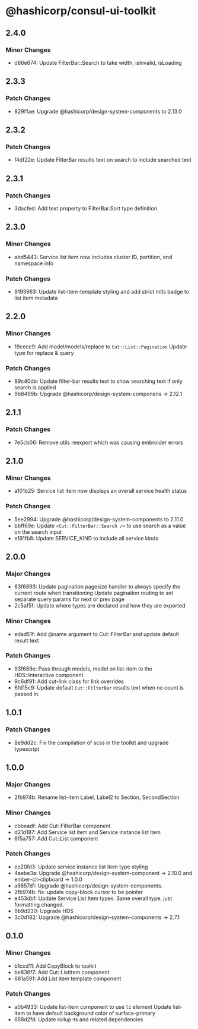 # @hashicorp/consul-ui-toolkit

## 2.4.0

### Minor Changes

- d86e674: Update FilterBar::Search to take width, isInvalid, isLoading

## 2.3.3

### Patch Changes

- 829f1ae: Upgrade @hashicorp/design-system-components to 2.13.0

## 2.3.2

### Patch Changes

- f4df22e: Update FilterBar results text on search to include searched text

## 2.3.1

### Patch Changes

- 3dacfed: Add text property to FilterBar.Sort type definition

## 2.3.0

### Minor Changes

- abd5443: Service list item now includes cluster ID, partition, and namespace info

### Patch Changes

- 9193963: Update list-item-template styling and add strict mtls badge to list item metadata

## 2.2.0

### Minor Changes

- 19cecc9: Add model/models/replace to `Cut::List::Pagination`
  Update type for replace & query

### Patch Changes

- 89c40db: Update filter-bar results text to show searching text if only search is applied
- 9b8499b: Upgrade @hashicorp/design-system-componens -> 2.12.1

## 2.1.1

### Patch Changes

- 7e5cb06: Remove utils reexport which was causing embroider errors

## 2.1.0

### Minor Changes

- a101b25: Service list item now displays an overall service health status

### Patch Changes

- 5ee2994: Upgrade @hashicorp/design-system-components to 2.11.0
- bbff69e: Update `<Cut::FilterBar::Search />` to use search as a value on the search input
- e191fb8: Update SERVICE_KIND to include all service kinds

## 2.0.0

### Major Changes

- 63f6893: Update pagination pagesize handler to always specify the current route when transitioning
  Update pagination routing to set separate query params for next or prev page
- 2c5af5f: Update where types are declared and how they are exported

### Minor Changes

- edad51f: Add @name argument to Cut::FilterBar and update default result text

### Patch Changes

- 93f689e: Pass through models, model on list-item to the HDS::Interactive component
- 9c6df91: Add cut-link class for link overrides
- 6fd15c9: Update default `Cut::FilterBar` results text when no count is passed in.

## 1.0.1

### Patch Changes

- 8e9dd2c: Fix the compilation of scss in the toolkit and upgrade typescript

## 1.0.0

### Major Changes

- 2fb974b: Rename list-item Label, Label2 to Section, SecondSection

### Minor Changes

- cbbeadf: Add Cut::FilterBar component
- d21d187: Add Service list item and Service instance list item
- 6f5a757: Add Cut::List component

### Patch Changes

- ee20fd3: Update service instance list item type styling
- 4aebe3a: Upgrade @hashicorp/design-system-component -> 2.10.0 and ember-cli-clipboard -> 1.0.0
- a6657d1: Upgrade @hashicorp/design-system-components.
- 2fb974b: fix: update copy-block cursor to be pointer
- e453db1: Update Service List Item types. Same overall type, just formatting changed.
- 9b9d230: Upgrade HDS
- 3c0d182: Upgrade @hashicorp/design-system-components -> 2.7.1

## 0.1.0

### Minor Changes

- b1ccd11: Add CopyBlock to toolkit
- be836f7: Add Cut::ListItem component
- 681a591: Add List item template component

### Patch Changes

- a0b4933: Update list-item component to use `li` element
  Update list-item to have default background color of surface-primary
- 658d2fd: Update rollup-ts and related dependencies

